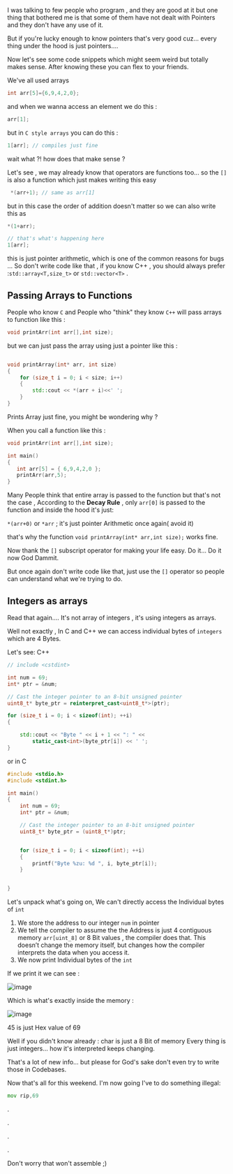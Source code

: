 
I was talking to few people who program , and they are good at it but one thing that bothered me is that some of them have not dealt with Pointers and they don't have any use of it.  

But if you're lucky enough to know pointers that's very good cuz...  every thing under the hood is just pointers....


Now let's see some code snippets which might seem weird but totally makes sense. After knowing these you can flex to your friends.


We've all used arrays 
```c
int arr[5]={6,9,4,2,0};
```

and when we wanna access an element we do this :

```c
arr[1];
```

but in `C style arrays` you can do this :
```c
1[arr]; // compiles just fine 
```

wait what ?!   how does that make sense ?

Let's see , we may already know that operators are functions too... so the `[]` is also a function  which just makes writing this easy

```cpp
 *(arr+1); // same as arr[1]
```

but in this case the order of addition doesn't matter so we can also write this as 
```cpp
*(1+arr); 

// that's what's happening here
1[arr]; 
```

this is just pointer arithmetic, which is one of the common reasons for bugs ...
So don't write code like that , if you know C++ , you should always prefer :`std::array<T,size_t>` or `std::vector<T>` . 


## Passing Arrays to Functions

People who know `C` and People who "think" they know `C++` will pass arrays to function like this :

```c
void printArr(int arr[],int size);
```

but we can just pass the  array using just a pointer like this :

```cpp

void printArray(int* arr, int size)
{
	for (size_t i = 0; i < size; i++)
	{
		std::cout << *(arr + i)<<' ';
	}
}

```

Prints Array just fine, you might be wondering why ?

When you call a function like this :

```c
void printArr(int arr[],int size);
```

```c
int main()
{
   int arr[5] = { 6,9,4,2,0 };
   printArr(arr,5);
}
```

Many People think that entire array is passed to the function  but that's  not the case , According to the **Decay Rule** , only `arr[0]` is passed to the function and inside the hood  it's just: 

`*(arr+0)` or `*arr` ; it's just pointer Arithmetic once again( avoid it)

that's why the function `void printArray(int* arr,int size);` works fine.

Now thank the `[]` subscript operator for making your life easy. Do it... Do it now God Dammit.

But once again don't write code like that, just use the `[]` operator so people can understand what we're trying to do.



## Integers as arrays

Read that again....  It's not array of integers  , it's using integers as arrays.

Well not exactly , In C and C++ we can access individual bytes of `integers` which are 4 Bytes.

Let's see: 
C++
```cpp
// include <cstdint>

int num = 69;
int* ptr = &num;

// Cast the integer pointer to an 8-bit unsigned pointer
uint8_t* byte_ptr = reinterpret_cast<uint8_t*>(ptr);

for (size_t i = 0; i < sizeof(int); ++i) 
{

	std::cout << "Byte " << i + 1 << ": " <<
		static_cast<int>(byte_ptr[i]) << ' ';
}
```


or in C
```c
#include <stdio.h>
#include <stdint.h>

int main()
{
	int num = 69;
	int* ptr = &num;

	// Cast the integer pointer to an 8-bit unsigned pointer
	uint8_t* byte_ptr = (uint8_t*)ptr;


	for (size_t i = 0; i < sizeof(int); ++i)
	{
		printf("Byte %zu: %d ", i, byte_ptr[i]);
	}


}
```

Let's unpack what's going on, 
We can't directly access the Individual bytes of `int`

1. We store the address to our integer `num` in pointer
2. We tell the compiler to assume the the Address is just 4  contiguous memory `arr[uint_8]` or 8 Bit values , the compiler does that. This doesn’t change the memory itself, but changes how the compiler interprets the data when you access it.
3. We now print Individual bytes of the `int`


If we print it we can see : 

![image](https://github.com/user-attachments/assets/ef0ad5ec-1dfd-4f53-88af-1aa0a3f8fc27)


Which is what's exactly inside the memory :

![image](https://github.com/user-attachments/assets/ab0ae997-f7fa-442f-b2b4-d79af1218df0)

45 is just Hex value of 69

Well if you didn't know already : char is just a 8 Bit of memory Every thing is just integers... how it's interpreted keeps changing.

That's a lot of new info... but please for God's sake don't even try to write those in Codebases.

Now that's all for this weekend. I'm now going I've to do something illegal:
```asm
mov rip,69
```

.

.

.

.

Don't worry that won't assemble ;)

